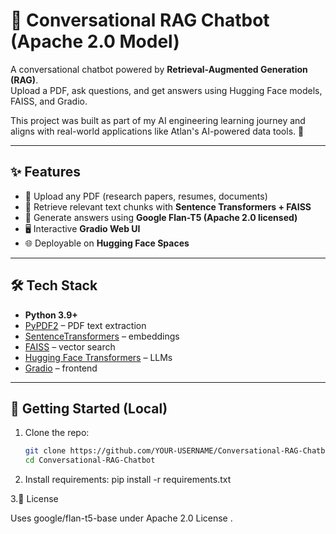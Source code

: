 # 📄 Conversational RAG Chatbot (Apache 2.0 Model)

A conversational chatbot powered by **Retrieval-Augmented Generation (RAG)**.  
Upload a PDF, ask questions, and get answers using Hugging Face models, FAISS, and Gradio.  

This project was built as part of my AI engineering learning journey and aligns with real-world applications like Atlan's AI-powered data tools. 🚀

---

## ✨ Features
- 📂 Upload any PDF (research papers, resumes, documents)  
- 🔎 Retrieve relevant text chunks with **Sentence Transformers + FAISS**  
- 🤖 Generate answers using **Google Flan-T5 (Apache 2.0 licensed)**  
- 🖥️ Interactive **Gradio Web UI**  
- 🌐 Deployable on **Hugging Face Spaces**  

---

## 🛠 Tech Stack
- **Python 3.9+**
- [PyPDF2](https://pypi.org/project/PyPDF2/) – PDF text extraction  
- [SentenceTransformers](https://www.sbert.net/) – embeddings  
- [FAISS](https://github.com/facebookresearch/faiss) – vector search  
- [Hugging Face Transformers](https://huggingface.co/docs/transformers) – LLMs  
- [Gradio](https://www.gradio.app/) – frontend  

---

## 🚀 Getting Started (Local)

1. Clone the repo:
   ```bash
   git clone https://github.com/YOUR-USERNAME/Conversational-RAG-Chatbot.git
   cd Conversational-RAG-Chatbot
   
2. Install requirements:
pip install -r requirements.txt

3.📜 License

Uses google/flan-t5-base
 under Apache 2.0 License
.



